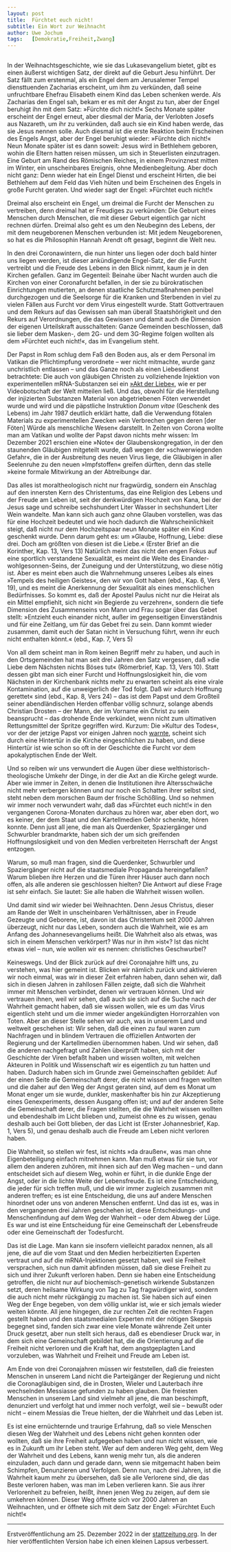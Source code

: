 ```yaml
---
layout: post
title:  Fürchtet euch nicht!
subtitle: Ein Wort zur Weihnacht
author:	Uwe Jochum
tags: 	[Demokratie,Freiheit,Zwang]
---
```


<img src="http://vg01.met.vgwort.de/na/91e50c52f8c34fc491cc35ceeacfb196" width="1" height="1" alt="">

In der Weihnachtsgeschichte, wie sie das Lukasevangelium bietet,
gibt es einen äußerst wichtigen Satz, der direkt auf die Geburt
Jesu hinführt. Der Satz fällt zum erstenmal, als ein Engel dem am
Jerusalemer Tempel diensttuenden Zacharias erscheint, um ihm zu
verkünden, daß seine unfruchtbare Ehefrau Elisabeth einem Kind
das Leben schenken werde. Als Zacharias den Engel sah, bekam er
es mit der Angst zu tun, aber der Engel beruhigt ihn mit dem
Satz: »Fürchte dich nicht!« Sechs Monate später erscheint der
Engel erneut, aber diesmal der Maria, der Verlobten Josefs aus
Nazareth, um ihr zu verkünden, daß auch sie ein Kind haben werde,
das sie Jesus nennen solle. Auch diesmal ist die erste Reaktion
beim Erscheinen des Engels Angst, aber der Engel beruhigt wieder:
»Fürchte dich nicht!« Neun Monate später ist es dann soweit:
Jesus wird in Bethlehem geboren, wohin die Eltern hatten reisen
müssen, um sich in Steuerlisten einzutragen. Eine Geburt am Rand
des Römischen Reiches, in einem Provinznest mitten im Winter, ein
unscheinbares Ereignis, ohne Medienbegleitung. Aber doch nicht
ganz: Denn wieder hat ein Engel Dienst und erscheint Hirten, die
bei Bethlehem auf dem Feld das Vieh hüten und beim Erscheinen des
Engels in große Furcht geraten. Und wieder sagt der Engel:
»Fürchtet euch nicht!«

Dreimal also erscheint ein Engel, um dreimal die Furcht der
Menschen zu vertreiben, denn dreimal hat er Freudiges zu
verkünden: Die Geburt eines Menschen durch Menschen, die mit
dieser Geburt eigentlich gar nicht rechnen dürfen. Dreimal also
geht es um den Neubeginn des Lebens, der mit dem neugeborenen
Menschen verbunden ist: Mit jedem Neugeborenen, so hat es die
Philosophin Hannah Arendt oft gesagt, beginnt die Welt neu. 

In den drei Coronawintern, die nun hinter uns liegen oder doch
bald hinter uns liegen werden, ist dieser ankündigende
Engel-Satz, der die Furcht vertreibt und die Freude des Lebens in
den Blick nimmt, kaum je in den Kirchen gefallen. Ganz im
Gegenteil: Beinahe über Nacht wurden auch die Kirchen von einer
Coronafurcht befallen, in der sie zu bürokratischen Einrichtungen
mutierten, an denen staatliche Schutzmaßnahmen penibel
durchgezogen und die Seelsorge für die Kranken und Sterbenden in
viel zu vielen Fällen aus Furcht vor dem Virus eingestellt
wurde. Statt Gottvertrauen und dem Rekurs auf das Gewissen sah
man überall Staatshörigkeit und den Rekurs auf Verordnungen, die
das Gewissen und damit auch die Dimension der eigenen
Urteilskraft ausschalteten: Ganze Gemeinden beschlossen, daß sie
lieber dem Masken-, dem 2G- und dem 3G-Regime folgen wollten als
dem »Fürchtet euch nicht!«, das im Evangelium steht. 

Der Papst in Rom schlug dem Faß den Boden aus, als er dem
Personal im Vatikan die Pflichtimpfung verordnete – wer nicht
mitmachte, wurde ganz unchristlich entlassen – und das Ganze noch
als einen Liebesdienst betrachtete: Die auch von gläubigen
Christen zu vollziehende Injektion von experimentellen
mRNA-Substanzen sei ein [»Akt der
Liebe«](https://www.achgut.com/artikel/impfen_papst_verstrickt_sich_tief_in_innere_widersprueche),
wie er per Videobotschaft der Welt mitteilen ließ. Und das,
obwohl für die Herstellung der injizierten Substanzen Material
von abgetriebenen Föten verwendet wurde und wird und die
päpstliche Instruktion *Donum vitae* (Geschenk des Lebens) im
Jahr 1987 deutlich erklärt hatte, daß die Verwendung fötalen
Materials zu experimentellen Zwecken »ein Verbrechen gegen deren
[der Föten] Würde als menschliche Wesen« darstellt. In Zeiten von
Corona wollte man am Vatikan und wollte der Papst davon nichts
mehr wissen: Im Dezember 2021 erschien eine »Note« der
Glaubenskongregation, in der den staunenden Gläubigen mitgeteilt
wurde, daß wegen der »schwerwiegenden Gefahr«, die in der
Ausbreitung des neuen Virus liege, die Gläubigen in aller
Seelenruhe zu den neuen »Impfstoffen« greifen dürften, denn das
stelle »keine formale Mitwirkung an der Abtreibung« dar.

Das alles ist moraltheologisch nicht nur fragwürdig, sondern ein
Anschlag auf den innersten Kern des Christentums, das eine
Religion des Lebens und der Freude am Leben ist, seit der
denkwürdigen Hochzeit von Kana, bei der Jesus sage und schreibe
sechshundert Liter Wasser in sechshundert Liter Wein
wandelte. Man kann sich auch ganz ohne Glauben vorstellen, was
das für eine Hochzeit bedeutet und wie hoch dadurch die
Wahrscheinlichkeit steigt, daß nicht nur dem Hochzeitspaar neun
Monate später ein Kind geschenkt wurde. Denn darum geht es: um
»Glaube, Hoffnung, Liebe: diese drei. Doch am größten von diesen
ist die Liebe.« (Erster Brief an die Korinther, Kap. 13, Vers 13)
Natürlich meint das nicht den engen Fokus auf eine sportlich
verstandene Sexualität, es meint die Weite des
Einander-wohlgesonnen-Seins, der Zuneigung und der Unterstützung,
wo diese nötig ist. Aber es meint eben auch die Wahrnehmung
unseres Leibes als eines »Tempels des heiligen Geistes«, den wir
von Gott haben (ebd., Kap. 6, Vers 19), und es meint die
Anerkennung der Sexualität als eines menschlichen
Bedürfnisses. So kommt es, daß der Apostel Paulus nicht nur die
Heirat als ein Mittel empfiehlt, sich nicht »in Begierde zu
verzehren«, sondern die tiefe Dimension des Zusammenseins von
Mann und Frau sogar über das Gebet stellt: »Entzieht euch
einander nicht, außer im gegenseitigen Einverständnis und für
eine Zeitlang, um für das Gebet frei zu sein. Dann kommt wieder
zusammen, damit euch der Satan nicht in Versuchung führt, wenn
ihr euch nicht enthalten könnt.« (ebd., Kap. 7, Vers 5)

Von all dem scheint man in Rom keinen Begriff mehr zu haben, und
auch in den Ortsgemeinden hat man seit drei Jahren den Satz
vergessen, daß »die Liebe dem Nächsten nichts Böses tut«
(Römerbrief, Kap. 13, Vers 10). Statt dessen gibt man sich einer
Furcht und Hoffnungslosigkeit hin, die vom Nächsten in der
Kirchenbank nichts mehr zu erwarten scheint als eine virale
Kontamination, auf die unweigerlich der Tod folgt. Daß wir »durch
Hoffnung gerettet« sind (ebd., Kap. 8, Vers 24) – das ist dem
Papst und dem Großteil seiner abendländischen Herden offenbar
völlig schnurz, solange abends Christian Drosten – der Mann, der
im Vorname ein Christ zu sein beansprucht – das drohende Ende
verkündet, wenn nicht zum ultimativen Rettungsmittel der Spritze
gegriffen wird. Kurzum: Die »Kultur des Todes«, vor der der
jetzige Papst vor einigen Jahren noch
[warnte](http://katholisch-informiert.ch/2014/08/papst-christen-muessen-die-kultur-des-todes-verwerfen/),
scheint sich durch eine Hintertür in die Kirche eingeschlichen zu
haben, und diese Hintertür ist wie schon so oft in der Geschichte
die Furcht vor dem apokalyptischen Ende der Welt.

Und so reiben wir uns verwundert die Augen über diese
welthistorisch-theologische Umkehr der Dinge, in der die Axt an
die Kirche gelegt wurde. Aber wie immer in Zeiten, in denen die
Institutionen ihre Altersschwäche nicht mehr verbergen können und
nur noch ein Schatten ihrer selbst sind, steht neben dem morschen
Baum der frische Schößling. Und so nehmen wir immer noch
verwundert wahr, daß das »Fürchtet euch nicht!« in den
vergangenen Corona-Monaten durchaus zu hören war, aber eben dort,
wo es keiner, der dem Staat und den Kartellmedien Gehör schenkte,
hören konnte. Denn just all jene, die man als Querdenker,
Spaziergänger und Schwurbler brandmarkte, haben sich der um sich
greifenden Hoffnungslosigkeit und von den Medien verbreiteten
Herrschaft der Angst entzogen. 

Warum, so muß man fragen, sind die Querdenker, Schwurbler und
Spaziergänger nicht auf die staatsmediale Propaganda
hereingefallen? Warum blieben ihre Herzen und die Türen ihrer
Häuser auch dann noch offen, als alle anderen sie geschlossen
hielten? Die Antwort auf diese Frage ist sehr einfach. Sie
lautet: Sie alle haben die Wahrheit wissen wollen.

Und damit sind wir wieder bei Weihnachten. Denn Jesus Christus,
dieser am Rande der Welt in unscheinbaren Verhältnissen, aber in
Freude Gezeugte und Geborene, ist, davon ist das Christentum seit
2000 Jahren überzeugt, nicht nur das Leben, sondern auch die
Wahrheit, wie es am Anfang des Johannesevangeliums heißt. Die
Wahrheit also als etwas, was sich in einem Menschen verkörpert?
Was nur in ihm »ist«? Ist das nicht etwas viel – nun, wie wollen
wir es nennen: christliches Geschwurbel?

Keineswegs. Und der Blick zurück auf drei Coronajahre hilft uns,
zu verstehen, was hier gemeint ist. Blicken wir nämlich zurück
und aktivieren wir noch einmal, was wir in dieser Zeit erfahren
haben, dann sehen wir, daß sich in diesen Jahren in zahllosen
Fällen zeigte, daß sich die Wahrheit immer mit Menschen
verbindet, denen wir vertrauen können. Und wir vertrauen ihnen,
weil wir sehen, daß auch sie sich auf die Suche nach der Wahrheit
gemacht haben, daß sie wissen wollen, wie es um das Virus
eigentlich steht und um die immer wieder angekündigten
Horrorzahlen von Toten. Aber an dieser Stelle sehen wir auch, was
in unserem Land und weltweit geschehen ist: Wir sehen, daß die
einen zu faul waren zum Nachfragen und in blindem Vertrauen die
offiziellen Antworten der Regierung und der Kartellmedien
übernommen haben. Und wir sehen, daß die anderen nachgefragt und
Zahlen überprüft haben, sich mit der Geschichte der Viren befaßt
haben und wissen wollten, mit welchen Akteuren in Politik und
Wissenschaft wir es eigentlich zu tun hatten und haben. Dadurch
haben sich im Grunde zwei Gemeinschaften gebildet: Auf der einen
Seite die Gemeinschaft derer, die nicht wissen und fragen wollten
und die daher auf den Weg der Angst geraten sind, auf dem es
Monat um Monat enger um sie wurde, dunkler, maskenhafter bis hin
zur Akzeptierung eines Genexperiments, dessen Ausgang offen ist;
und auf der anderen Seite die Gemeinschaft derer, die Fragen
stellten, die die Wahrheit wissen wollten und ebendeshalb im
Licht blieben und, zumeist ohne es zu wissen, genau deshalb auch
bei Gott blieben, der das Licht ist (Erster Johannesbrief,
Kap. 1, Vers 5), und genau deshalb auch die Freude am Leben nicht
verloren haben.

Die Wahrheit, so stellen wir fest, ist nichts »da draußen«, was
man ohne Eigenbeteiligung einfach mitnehmen kann. Man muß etwas
für sie tun, vor allem den anderen zuhören, mit ihnen sich auf
den Weg machen – und dann entscheidet sich auf diesem Weg, wohin
er führt, in die dunkle Enge der Angst, oder in die lichte Weite
der Lebensfreude. Es ist eine Entscheidung, die jeder für sich
treffen muß, und die wir immer zugleich zusammen mit anderen
treffen; es ist eine Entscheidung, die uns auf andere Menschen
hinordnet oder uns von anderen Menschen entfernt. Und das ist es,
was in den vergangenen drei Jahren geschehen ist, diese
Entscheidungs- und Menschenfindung auf dem Weg der Wahrheit –
oder dem Abweg der Lüge. Es war und ist eine Entscheidung für
eine Gemeinschaft der Lebensfreude oder eine Gemeinschaft der
Todesfurcht.

Das ist die Lage. Man kann sie insofern vielleicht paradox
nennen, als all jene, die auf die vom Staat und den Medien
herbeizitierten Experten vertraut und auf die mRNA-Injektionen
gesetzt haben, weil sie Freiheit versprachen, sich nun damit
abfinden müssen, daß sie diese Freiheit zu sich und ihrer Zukunft
verloren haben. Denn sie haben eine Entscheidung getroffen, die
nicht nur auf biochemisch-genetisch wirkende Substanzen setzt,
deren heilsame Wirkung von Tag zu Tag fragwürdiger wird, sondern
die auch nicht mehr rückgängig zu machen ist. Sie haben sich auf
einen Weg der Enge begeben, von dem völlig unklar ist, wie er
sich jemals wieder weiten könnte. All jene hingegen, die zur
rechten Zeit die rechten Fragen gestellt haben und den
staatsmedialen Experten mit der nötigen Skepsis begegnet sind,
fanden sich zwar eine viele Monate währende Zeit unter Druck
gesetzt, aber nun stellt sich heraus, daß es ebendieser Druck
war, in dem sich eine Gemeinschaft gebildet hat, die die
Orientierung auf die Freiheit nicht verloren und die Kraft hat,
dem angstgeplagten Land vorzuleben, was Wahrheit und Freiheit und
Freude am Leben ist.

Am Ende von drei Coronajahren müssen wir feststellen, daß die
freiesten Menschen in unserem Land nicht die Parteigänger der
Regierung und nicht die Coronagläubigen sind, die in Drosten,
Wieler und Lauterbach ihre wechselnden Messiasse gefunden zu
haben glauben. Die freiesten Menschen in unserem Land sind
vielmehr all jene, die man beschimpft, denunziert und verfolgt
hat und immer noch verfolgt, weil sie – bewußt oder nicht – einem
Messias die Treue hielten, der die Wahrheit und das Leben ist. 

Es ist eine ernüchternde und traurige Erfahrung, daß so viele
Menschen diesen Weg der Wahrheit und des Lebens nicht gehen
konnten oder wollten, daß sie ihre Freiheit aufgegeben haben und
nun nicht wissen, wie es in Zukunft um ihr Leben steht. Wer auf
dem anderen Weg geht, dem Weg der Wahrheit und des Lebens, kann
wenig mehr tun, als die anderen einzuladen, auch dann und gerade
dann, wenn sie mitgemacht haben beim Schimpfen, Denunzieren und
Verfolgen. Denn nun, nach drei Jahren, ist die Wahrheit kaum mehr
zu übersehen, daß sie alle Verlorene sind, die das Beste verloren
haben, was man im Leben verlieren kann. Sie aus ihrer
Verlorenheit zu befreien, heißt, ihnen jenen Weg zu zeigen, auf
dem sie umkehren können. Dieser Weg öffnete sich vor 2000 Jahren
an Weihnachten, und er öffnete sich mit dem Satz der Engel:
»Fürchtet Euch nicht!«

---
Erstveröffentlichung am 25.&nbsp;Dezember 2022 in der
[stattzeitung.org](https://www.stattzeitung.org/artikel-lesen/2022-12-25-froehliche-weihnacht-ihr-lieben.html). In
der hier veröffentlichten Version habe ich einen kleinen Lapsus
verbessert.
